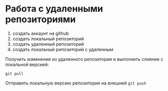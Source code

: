 # Работа с удаленными репозиториями
1. создать аккаунт на github
2. создать локальный репозиторий
3. создать удаленный репозиторий 
4. создать локальный репозиторий с удаленным

Получить изменения из удаленного репозитория и выполнить слияние с локальной версией:
```
git pull
```

Отправить локальную версию репозитория на внешней `git push`
